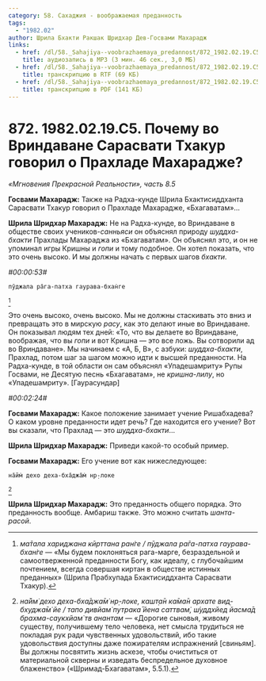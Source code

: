 ```yaml
---
category: 58. Сахаджия - воображаемая преданность
tags:
  - "1982.02"
author: Шрила Бхакти Ракшак Шридхар Дев-Госвами Махарадж
links:
  - href: /dl/58._Sahajiya--voobrazhaemaya_predannost/872_1982.02.19.C5_SridharMj_Pochemu_vo_Vrindavane_Sarasvati_Thakur_govoril_o_Prahlade_Maharaje.mp3
    title: аудиозапись в MP3 (3 мин. 46 сек., 3,0 МБ)
  - href: /dl/58._Sahajiya--voobrazhaemaya_predannost/872_1982.02.19.C5_SridharMj_Pochemu_vo_Vrindavane_Sarasvati_Thakur_govoril_o_Prahlade_Maharaje.rtf
    title: транскрипцию в RTF (69 КБ)
  - href: /dl/58._Sahajiya--voobrazhaemaya_predannost/872_1982.02.19.C5_SridharMj_Pochemu_vo_Vrindavane_Sarasvati_Thakur_govoril_o_Prahlade_Maharaje.pdf
    title: транскрипцию в PDF (141 КБ)
---
```


# 872. 1982.02.19.C5. Почему во Вриндаване Сарасвати Тхакур говорил о Прахладе Махарадже?

*«Мгновения Прекрасной Реальности», часть 8.5*

**Госвами Махарадж:** Также на Радха-кунде Шрила Бхактисиддханта Сарасвати Тхакур говорил о Прахладе Махарадже, «Бхагаватам»…

**Шрила Шридхар Махарадж:** Не на Радха-кунде, во Вриндаване в обществе своих учеников-*санньяси* он объяснял природу *шуддха-бхакти* Прахлады Махараджа из «Бхагаватам». Он объяснял это, и он не упоминал игры Кришны и *гопи* и тому подобное. Он хотел показать, что это очень высоко. И мы должны начать с первых шагов *бхакти*.

*#00:00:53#*

    пӯджала ра̄га-патха гаурава-бхан̇ге
[^_ftn1]

Это очень высоко, очень высоко. Мы не должны стаскивать это вниз и превращать это в мирскую *расу*, как это делают иные во Вриндаване. Он показывал людям тех дней: «То, что вы делаете во Вриндаване, воображая, что вы *гопи* и вот Кришна — это все ложь. Вы сотворили ад во Вриндаване». Мы начинаем с «А, Б, В», с азбуки: *шуддха-бхакти*, Прахлад, потом шаг за шагом можно идти к высшей преданности. На Радха-кунде, в той области он сам объяснял «Упадешамриту» Рупы Госвами, не Десятую песнь «Бхагаватам», не *кришна-лилу*, но «Упадешамриту». [Гаурасундар]

*#00:02:24#*

**Госвами Махарадж:** Какое положение занимает учение Ришабхадева? О каком уровне преданности идет речь? Где находится его учение? Вот вы сказали, что Прахлад — это *шуддха-бхакти*…

**Шрила Шридхар Махарадж:** Приведи какой-то особый пример.

**Госвами Махарадж:** Его учение вот как нижеследующее:

    на̄йм̇ дехо деха-бха̄джа̄м̇ нр̣-локе
[^_ftn2]

**Шрила Шридхар Махарадж:** Это преданность общего порядка. Это преданность вообще. Амбариш также. Это можно считать *шанта-расой*.



[^_ftn1]: *ма̄тала хариджана кӣрттана ран̇ге / пӯджала ра̄га-патха гаурава-бхан̇ге* — «Мы будем поклоняться рага-марге, безраздельной и самоотверженной преданности Богу, как идеалу, с глубочайшим почтением, всегда совершая киртан в обществе истинных преданных» (Шрила Прабхупада Бхактисиддханта Сарасвати Тхакур).

[^_ftn2]: *на̄йм̇ дехо деха-бха̄джа̄м̇ нр̣-локе, кашт̣а̄н ка̄ма̄н архате вид̣-бхуджа̄м̇ йе / тапо дивйам̇ путрака̄ йена саттвам̇, ш́уддхйед йасма̄д брахма-саукхйам̇ тв анантам* — «Дорогие сыновья, живому существу, получившему тело человека, нет смысла трудиться не покладая рук ради чувственных удовольствий, ибо такие удовольствия доступны даже пожирателям испражнений [свиньям]. Вы должны посвятить жизнь аскезе, чтобы очиститься от материальной скверны и изведать беспредельное духовное блаженство» («Шримад-Бхагаватам», 5.5.1).

